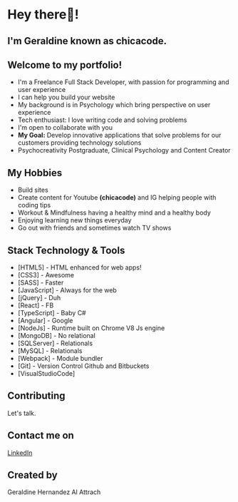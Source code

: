 # Hey there:wave:! 
## I'm Geraldine known as chicacode. 
## Welcome to my portfolio!

* I'm a Freelance Full Stack Developer, with passion for programming and user experience
* I can help you build your website
* My background is in Psychology which bring perspective on user experience
* Tech enthusiast: I love writing code and solving problems
* I'm open to collaborate with you
* **My Goal:** Develop innovative applications that solve problems for our customers providing technology solutions 
* Psychocreativity Postgraduate, Clinical Psychology and Content Creator

## My Hobbies

* Build sites
* Create content for Youtube **(chicacode)** and IG helping people with coding tips
* Workout & Mindfulness having a healthy mind and a healthy body
* Enjoying learning new things everyday
* Go out with friends and sometimes watch TV shows

## Stack Technology & Tools

* [HTML5] - HTML enhanced for web apps!
* [CSS3] - Awesome
* [SASS] - Faster
* [JavaScript] - Always for the web
* [jQuery] - Duh
* [React] - FB
* [TypeScript] - Baby C#
* [Angular] - Google
* [NodeJs] - Runtime built on Chrome V8 Js engine
* [MongoDB] - No relational
* [SQLServer] - Relationals
* [MySQL] - Relationals
* [Webpack] - Module bundler
* [Git] - Version Control Github and Bitbuckets
* [VisualStudioCode]

## Contributing
Let's talk.

## Contact me on
[LinkedIn](https://www.linkedin.com/in/geraldinealattrach/)
## Created by 
Geraldine Hernandez Al Attrach